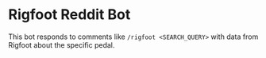 # Rigfoot Reddit Bot

This bot responds to comments like `/rigfoot <SEARCH_QUERY>` with data from Rigfoot about the specific pedal.
